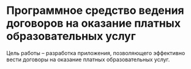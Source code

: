 # Программное средство ведения договоров на оказание платных образовательных услуг
Цель работы – разработка приложения, позволяющего эффективно вести договоры на оказание платных образовательных услуг.
